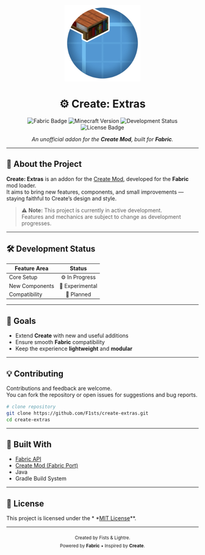 <p align="center"><img src="./src/main/resources/assets/create_extras/icon.png" alt="Logo" width="200"></p>
<h1 align="center">⚙️ Create: Extras</h1>

<p align="center">
  <img src="https://img.shields.io/badge/Fabric-API-blue?style=flat-square&logo=fabricmc" alt="Fabric Badge"/>
  <img src="https://img.shields.io/badge/Minecraft-Java-brightgreen?style=flat-square&logo=minecraft" alt="Minecraft Version"/>
  <img src="https://img.shields.io/badge/Status-In%20Development-yellow?style=flat-square" alt="Development Status"/>
  <img src="https://img.shields.io/badge/License-MIT-lightgrey?style=flat-square" alt="License Badge"/>
</p>

<p align="center">
  <i>An unofficial addon for the <b>Create Mod</b>, built for <b>Fabric</b>.</i>
</p>

---

## 🧩 About the Project

**Create: Extras** is an addon for the [Create Mod](https://www.curseforge.com/minecraft/mc-mods/create), developed for
the **Fabric** mod loader.  
It aims to bring new features, components, and small improvements — staying faithful to Create’s design and style.

> ⚠️ **Note:** This project is currently in active development.  
> Features and mechanics are subject to change as development progresses.

---

## 🛠️ Development Status

| Feature Area   |     Status      |
|----------------|:---------------:|
| Core Setup     | ⚙️ In Progress  |
| New Components | 🧪 Experimental |
| Compatibility  |   🔄 Planned    |

---

## 🚀 Goals

- Extend **Create** with new and useful additions
- Ensure smooth **Fabric** compatibility
- Keep the experience **lightweight** and **modular**

---

## 💡 Contributing

Contributions and feedback are welcome.  
You can fork the repository or open issues for suggestions and bug reports.

```bash
# clone repository
git clone https://github.com/F1sts/create-extras.git
cd create-extras
```

---

## 🧱 Built With

* [Fabric API](https://fabricmc.net/)
* [Create Mod (Fabric Port)](https://modrinth.com/mod/create-fabric)
* Java
* Gradle Build System

---

## 📜 License

This project is licensed under the *
*[MIT License](https://raw.githubusercontent.com/F1sts/create-extras/refs/heads/master/LICENSE)**.

---

<p align="center">
  <sub>Created by Fists & Lightre.</sub><br/>
  <sub>Powered by <b>Fabric</b> • Inspired by <b>Create</b>.</sub>
</p>